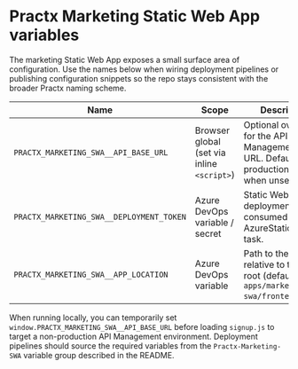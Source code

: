 # Practx Marketing Static Web App variables

The marketing Static Web App exposes a small surface area of configuration. Use the names below when wiring deployment pipelines
or publishing configuration snippets so the repo stays consistent with the broader Practx naming scheme.

| Name | Scope | Description |
| --- | --- | --- |
| `PRACTX_MARKETING_SWA__API_BASE_URL` | Browser global (set via inline `<script>`) | Optional override for the API Management base URL. Defaults to the production gateway when unset. |
| `PRACTX_MARKETING_SWA__DEPLOYMENT_TOKEN` | Azure DevOps variable / secret | Static Web App deployment token consumed by the AzureStaticWebApp task. |
| `PRACTX_MARKETING_SWA__APP_LOCATION` | Azure DevOps variable | Path to the frontend relative to the repo root (defaults to `apps/marketing-swa/frontend`). |

When running locally, you can temporarily set `window.PRACTX_MARKETING_SWA__API_BASE_URL` before loading `signup.js` to target a
non-production API Management environment. Deployment pipelines should source the required variables from the
`Practx-Marketing-SWA` variable group described in the README.
